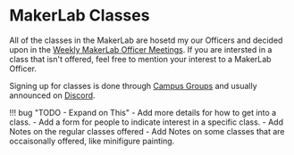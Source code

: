 # MakerLab Classes
All of the classes in the MakerLab are hosetd my our Officers and decided upon in the [Weekly MakerLab Officer Meetings](../officer_weekly_meetings.md). If you are intersted in a class that isn't offered, feel free to mention your interest to a MakerLab Officer.

Signing up for classes is done through [Campus Groups](../get_connected.md#join-campus-groups) and usually announced on [Discord](../get_connected.md#join-discord).

!!! bug "TODO - Expand on This"
    - Add more details for how to get into a class. 
    - Add a form for people to indicate interest in a specific class.
    - Add Notes on the regular classes offered
    - Add Notes on some classes that are occaisonally offered, like minifigure painting.